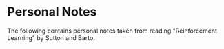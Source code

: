 # Personal Notes

The following contains personal notes taken from reading "Reinforcement Learning" by Sutton and Barto.
